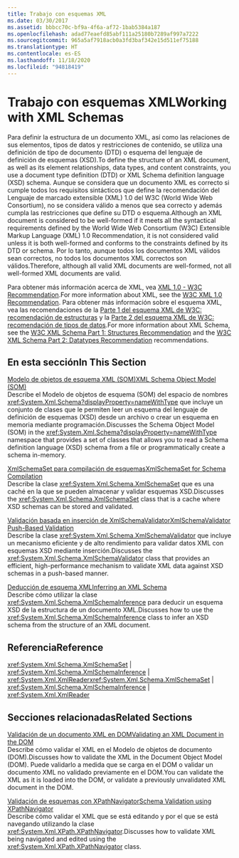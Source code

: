 ```yaml
---
title: Trabajo con esquemas XML
ms.date: 03/30/2017
ms.assetid: bbbcc70c-bf9a-4f6a-af72-1bab5384a187
ms.openlocfilehash: adad77eaefd85abf111a25180b7289af997a7222
ms.sourcegitcommit: 965a5af7918acb0a3fd3baf342e15d511ef75188
ms.translationtype: HT
ms.contentlocale: es-ES
ms.lasthandoff: 11/18/2020
ms.locfileid: "94818419"
---
```

# <a name="working-with-xml-schemas"></a><span data-ttu-id="3956e-102">Trabajo con esquemas XML</span><span class="sxs-lookup"><span data-stu-id="3956e-102">Working with XML Schemas</span></span>
<span data-ttu-id="3956e-103">Para definir la estructura de un documento XML, así como las relaciones de sus elementos, tipos de datos y restricciones de contenido, se utiliza una definición de tipo de documento (DTD) o esquema del lenguaje de definición de esquemas (XSD).</span><span class="sxs-lookup"><span data-stu-id="3956e-103">To define the structure of an XML document, as well as its element relationships, data types, and content constraints, you use a document type definition (DTD) or XML Schema definition language (XSD) schema.</span></span> <span data-ttu-id="3956e-104">Aunque se considera que un documento XML es correcto si cumple todos los requisitos sintácticos que define la recomendación del Lenguaje de marcado extensible (XML) 1.0 del W3C (World Wide Web Consortium), no se considera válido a menos que sea correcto y además cumpla las restricciones que define su DTD o esquema.</span><span class="sxs-lookup"><span data-stu-id="3956e-104">Although an XML document is considered to be well-formed if it meets all the syntactical requirements defined by the World Wide Web Consortium (W3C) Extensible Markup Language (XML) 1.0 Recommendation, it is not considered valid unless it is both well-formed and conforms to the constraints defined by its DTD or schema.</span></span> <span data-ttu-id="3956e-105">Por lo tanto, aunque todos los documentos XML válidos sean correctos, no todos los documentos XML correctos son válidos.</span><span class="sxs-lookup"><span data-stu-id="3956e-105">Therefore, although all valid XML documents are well-formed, not all well-formed XML documents are valid.</span></span>  
  
 <span data-ttu-id="3956e-106">Para obtener más información acerca de XML, vea [XML 1.0 - W3C Recommendation](https://www.w3.org/TR/REC-xml/).</span><span class="sxs-lookup"><span data-stu-id="3956e-106">For more information about XML, see the [W3C XML 1.0 Recommendation](https://www.w3.org/TR/REC-xml/).</span></span> <span data-ttu-id="3956e-107">Para obtener más información sobre el esquema XML, vea las recomendaciones de la [Parte 1 del esquema XML de W3C: recomendación de estructuras](https://www.w3.org/TR/xmlschema-1/) y la [Parte 2 del esquema XML de W3C: recomendación de tipos de datos](https://www.w3.org/TR/xmlschema-2/).</span><span class="sxs-lookup"><span data-stu-id="3956e-107">For more information about XML Schema, see the [W3C XML Schema Part 1: Structures Recommendation](https://www.w3.org/TR/xmlschema-1/) and the [W3C XML Schema Part 2: Datatypes Recommendation](https://www.w3.org/TR/xmlschema-2/) recommendations.</span></span>  
  
## <a name="in-this-section"></a><span data-ttu-id="3956e-108">En esta sección</span><span class="sxs-lookup"><span data-stu-id="3956e-108">In This Section</span></span>  
 [<span data-ttu-id="3956e-109">Modelo de objetos de esquema XML (SOM)</span><span class="sxs-lookup"><span data-stu-id="3956e-109">XML Schema Object Model (SOM)</span></span>](xml-schema-object-model-som.md)  
 <span data-ttu-id="3956e-110">Describe el Modelo de objetos de esquema (SOM) del espacio de nombres <xref:System.Xml.Schema?displayProperty=nameWithType> que incluye un conjunto de clases que le permiten leer un esquema del lenguaje de definición de esquemas (XSD) desde un archivo o crear un esquema en memoria mediante programación.</span><span class="sxs-lookup"><span data-stu-id="3956e-110">Discusses the Schema Object Model (SOM) in the <xref:System.Xml.Schema?displayProperty=nameWithType> namespace that provides a set of classes that allows you to read a Schema definition language (XSD) schema from a file or programmatically create a schema in-memory.</span></span>  
  
 [<span data-ttu-id="3956e-111">XmlSchemaSet para compilación de esquemas</span><span class="sxs-lookup"><span data-stu-id="3956e-111">XmlSchemaSet for Schema Compilation</span></span>](xmlschemaset-for-schema-compilation.md)  
 <span data-ttu-id="3956e-112">Describe la clase <xref:System.Xml.Schema.XmlSchemaSet> que es una caché en la que se pueden almacenar y validar esquemas XSD.</span><span class="sxs-lookup"><span data-stu-id="3956e-112">Discusses the <xref:System.Xml.Schema.XmlSchemaSet> class that is a cache where XSD schemas can be stored and validated.</span></span>  
  
 [<span data-ttu-id="3956e-113">Validación basada en inserción de XmlSchemaValidator</span><span class="sxs-lookup"><span data-stu-id="3956e-113">XmlSchemaValidator Push-Based Validation</span></span>](xmlschemavalidator-push-based-validation.md)  
 <span data-ttu-id="3956e-114">Describe la clase <xref:System.Xml.Schema.XmlSchemaValidator> que incluye un mecanismo eficiente y de alto rendimiento para validar datos XML con esquemas XSD mediante inserción.</span><span class="sxs-lookup"><span data-stu-id="3956e-114">Discusses the <xref:System.Xml.Schema.XmlSchemaValidator> class that provides an efficient, high-performance mechanism to validate XML data against XSD schemas in a push-based manner.</span></span>  
  
 [<span data-ttu-id="3956e-115">Deducción de esquema XML</span><span class="sxs-lookup"><span data-stu-id="3956e-115">Inferring an XML Schema</span></span>](inferring-an-xml-schema.md)  
 <span data-ttu-id="3956e-116">Describe cómo utilizar la clase <xref:System.Xml.Schema.XmlSchemaInference> para deducir un esquema XSD de la estructura de un documento XML.</span><span class="sxs-lookup"><span data-stu-id="3956e-116">Discusses how to use the <xref:System.Xml.Schema.XmlSchemaInference> class to infer an XSD schema from the structure of an XML document.</span></span>  
  
## <a name="reference"></a><span data-ttu-id="3956e-117">Referencia</span><span class="sxs-lookup"><span data-stu-id="3956e-117">Reference</span></span>  
 <span data-ttu-id="3956e-118"><xref:System.Xml.Schema.XmlSchemaSet> &#124; <xref:System.Xml.Schema.XmlSchemaInference> &#124; <xref:System.Xml.XmlReader></span><span class="sxs-lookup"><span data-stu-id="3956e-118"><xref:System.Xml.Schema.XmlSchemaSet> &#124; <xref:System.Xml.Schema.XmlSchemaInference> &#124; <xref:System.Xml.XmlReader></span></span>  
  
## <a name="related-sections"></a><span data-ttu-id="3956e-119">Secciones relacionadas</span><span class="sxs-lookup"><span data-stu-id="3956e-119">Related Sections</span></span>  
 [<span data-ttu-id="3956e-120">Validación de un documento XML en DOM</span><span class="sxs-lookup"><span data-stu-id="3956e-120">Validating an XML Document in the DOM</span></span>](validating-an-xml-document-in-the-dom.md)  
 <span data-ttu-id="3956e-121">Describe cómo validar el XML en el Modelo de objetos de documento (DOM).</span><span class="sxs-lookup"><span data-stu-id="3956e-121">Discusses how to validate the XML in the Document Object Model (DOM).</span></span> <span data-ttu-id="3956e-122">Puede validarlo a medida que se carga en el DOM o validar un documento XML no validado previamente en el DOM.</span><span class="sxs-lookup"><span data-stu-id="3956e-122">You can validate the XML as it is loaded into the DOM, or validate a previously unvalidated XML document in the DOM.</span></span>  
  
 [<span data-ttu-id="3956e-123">Validación de esquemas con XPathNavigator</span><span class="sxs-lookup"><span data-stu-id="3956e-123">Schema Validation using XPathNavigator</span></span>](schema-validation-using-xpathnavigator.md)  
 <span data-ttu-id="3956e-124">Describe cómo validar el XML que se está editando y por el que se está navegando utilizando la clase <xref:System.Xml.XPath.XPathNavigator>.</span><span class="sxs-lookup"><span data-stu-id="3956e-124">Discusses how to validate XML being navigated and edited using the <xref:System.Xml.XPath.XPathNavigator> class.</span></span>
